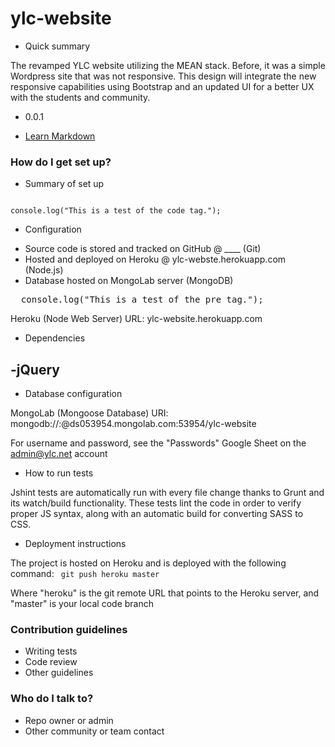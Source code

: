 # ylc-website #

* Quick summary

The revamped YLC website utilizing the MEAN stack. Before, it was a simple Wordpress site that was not responsive. This design will integrate the new responsive capabilities using Bootstrap and an updated UI for a better UX with the students and community.

* 0.0.1

* [Learn Markdown](https://bitbucket.org/tutorials/markdowndemo)

### How do I get set up? ###

* Summary of set up

<code>
console.log("This is a test of the code tag.");
</code>

* Configuration

+ Source code is stored and tracked on GitHub @ ____ (Git)
+ Hosted and deployed on Heroku @ ylc-webste.herokuapp.com (Node.js)
+ Database hosted on MongoLab server (MongoDB)

<pre>
  console.log("This is a test of the pre tag.");
</pre>

Heroku (Node Web Server)
URL: ylc-website.herokuapp.com

* Dependencies

-jQuery
-

* Database configuration

MongoLab (Mongoose Database)
URI: mongodb://<dbuser>:<dbpassword>@ds053954.mongolab.com:53954/ylc-website

For username and password, see the "Passwords" Google Sheet on the admin@ylc.net account

* How to run tests

Jshint tests are automatically run with every file change thanks to Grunt and its watch/build functionality. These tests lint the code in order to verify proper JS syntax, along with an automatic build for converting SASS to CSS.

* Deployment instructions

The project is hosted on Heroku and is deployed with the following command:
<code>
git push heroku master
</code>

Where "heroku" is the git remote URL that points to the Heroku server, and "master" is your local code branch

### Contribution guidelines ###

* Writing tests
* Code review
* Other guidelines

### Who do I talk to? ###

* Repo owner or admin
* Other community or team contact
